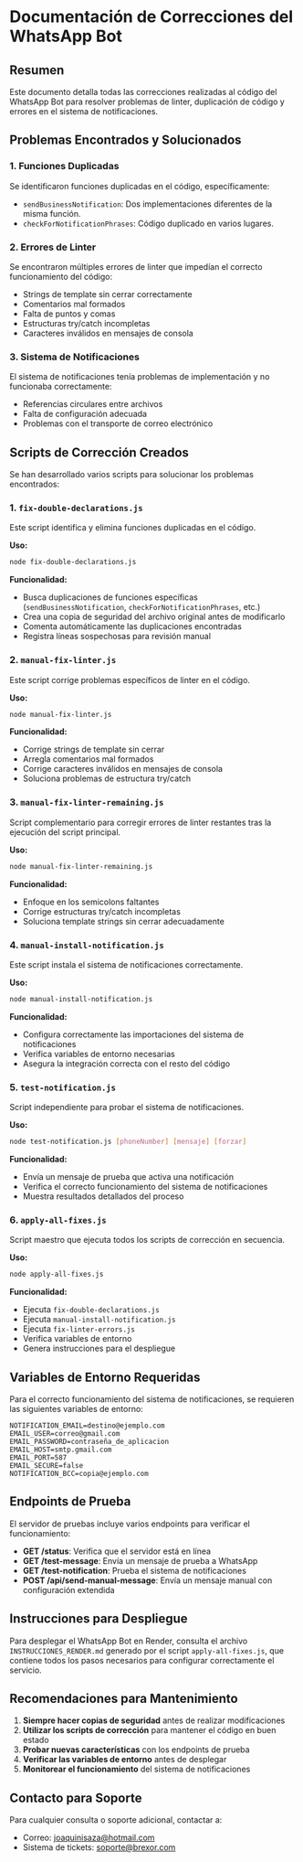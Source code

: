 # Documentación de Correcciones del WhatsApp Bot

## Resumen

Este documento detalla todas las correcciones realizadas al código del WhatsApp Bot para resolver problemas de linter, duplicación de código y errores en el sistema de notificaciones.

## Problemas Encontrados y Solucionados

### 1. Funciones Duplicadas

Se identificaron funciones duplicadas en el código, específicamente:
- `sendBusinessNotification`: Dos implementaciones diferentes de la misma función.
- `checkForNotificationPhrases`: Código duplicado en varios lugares.

### 2. Errores de Linter

Se encontraron múltiples errores de linter que impedían el correcto funcionamiento del código:
- Strings de template sin cerrar correctamente
- Comentarios mal formados
- Falta de puntos y comas
- Estructuras try/catch incompletas
- Caracteres inválidos en mensajes de consola

### 3. Sistema de Notificaciones

El sistema de notificaciones tenía problemas de implementación y no funcionaba correctamente:
- Referencias circulares entre archivos
- Falta de configuración adecuada
- Problemas con el transporte de correo electrónico

## Scripts de Corrección Creados

Se han desarrollado varios scripts para solucionar los problemas encontrados:

### 1. `fix-double-declarations.js`

Este script identifica y elimina funciones duplicadas en el código.

**Uso:**
```bash
node fix-double-declarations.js
```

**Funcionalidad:**
- Busca duplicaciones de funciones específicas (`sendBusinessNotification`, `checkForNotificationPhrases`, etc.)
- Crea una copia de seguridad del archivo original antes de modificarlo
- Comenta automáticamente las duplicaciones encontradas
- Registra líneas sospechosas para revisión manual

### 2. `manual-fix-linter.js`

Este script corrige problemas específicos de linter en el código.

**Uso:**
```bash
node manual-fix-linter.js
```

**Funcionalidad:**
- Corrige strings de template sin cerrar
- Arregla comentarios mal formados
- Corrige caracteres inválidos en mensajes de consola
- Soluciona problemas de estructura try/catch

### 3. `manual-fix-linter-remaining.js`

Script complementario para corregir errores de linter restantes tras la ejecución del script principal.

**Uso:**
```bash
node manual-fix-linter-remaining.js
```

**Funcionalidad:**
- Enfoque en los semicolons faltantes
- Corrige estructuras try/catch incompletas
- Soluciona template strings sin cerrar adecuadamente

### 4. `manual-install-notification.js`

Este script instala el sistema de notificaciones correctamente.

**Uso:**
```bash
node manual-install-notification.js
```

**Funcionalidad:**
- Configura correctamente las importaciones del sistema de notificaciones
- Verifica variables de entorno necesarias
- Asegura la integración correcta con el resto del código

### 5. `test-notification.js`

Script independiente para probar el sistema de notificaciones.

**Uso:**
```bash
node test-notification.js [phoneNumber] [mensaje] [forzar]
```

**Funcionalidad:**
- Envía un mensaje de prueba que activa una notificación
- Verifica el correcto funcionamiento del sistema de notificaciones
- Muestra resultados detallados del proceso

### 6. `apply-all-fixes.js`

Script maestro que ejecuta todos los scripts de corrección en secuencia.

**Uso:**
```bash
node apply-all-fixes.js
```

**Funcionalidad:**
- Ejecuta `fix-double-declarations.js`
- Ejecuta `manual-install-notification.js`
- Ejecuta `fix-linter-errors.js`
- Verifica variables de entorno
- Genera instrucciones para el despliegue

## Variables de Entorno Requeridas

Para el correcto funcionamiento del sistema de notificaciones, se requieren las siguientes variables de entorno:

```
NOTIFICATION_EMAIL=destino@ejemplo.com
EMAIL_USER=correo@gmail.com
EMAIL_PASSWORD=contraseña_de_aplicacion
EMAIL_HOST=smtp.gmail.com
EMAIL_PORT=587
EMAIL_SECURE=false
NOTIFICATION_BCC=copia@ejemplo.com
```

## Endpoints de Prueba

El servidor de pruebas incluye varios endpoints para verificar el funcionamiento:

- **GET /status**: Verifica que el servidor está en línea
- **GET /test-message**: Envía un mensaje de prueba a WhatsApp
- **GET /test-notification**: Prueba el sistema de notificaciones
- **POST /api/send-manual-message**: Envía un mensaje manual con configuración extendida

## Instrucciones para Despliegue

Para desplegar el WhatsApp Bot en Render, consulta el archivo `INSTRUCCIONES_RENDER.md` generado por el script `apply-all-fixes.js`, que contiene todos los pasos necesarios para configurar correctamente el servicio.

## Recomendaciones para Mantenimiento

1. **Siempre hacer copias de seguridad** antes de realizar modificaciones
2. **Utilizar los scripts de corrección** para mantener el código en buen estado
3. **Probar nuevas características** con los endpoints de prueba
4. **Verificar las variables de entorno** antes de desplegar
5. **Monitorear el funcionamiento** del sistema de notificaciones

## Contacto para Soporte

Para cualquier consulta o soporte adicional, contactar a:
- Correo: joaquinisaza@hotmail.com
- Sistema de tickets: soporte@brexor.com 